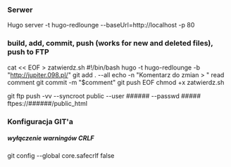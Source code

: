 ### Serwer
Hugo server -t hugo-redlounge --baseUrl=http://localhost -p 80


### build, add, commit, push (works for new and deleted files), push to FTP 
cat << EOF > zatwierdz.sh
    #!/bin/bash
	hugo -t hugo-redlounge -b "http://jupiter.098.pl/"
	git add . --all
	echo -n "Komentarz do zmian > "
	read comment
	git commit -m "$comment"
	git push
EOF
chmod +x zatwierdz.sh

git ftp push -vv --syncroot public --user ###### --passwd ##### ftpes://######/public_html


### Konfiguracja GIT'a
##### wyłączenie warningów CRLF
git config --global core.safecrlf false 